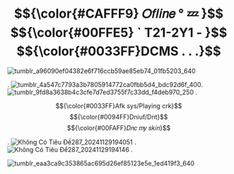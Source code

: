 # $${\color{#CAFFF9} 𝑂𝑓𝑙𝑖𝑛𝑒 ° 💤 }$$ $${\color{#00FFE5} ` T21-2Y1 - }$$ $${\color{#0033FF}DCMS . . .}$$

![tumblr_a96090ef04382e6f716ccb59ae85eb74_01fb5203_640](https://github.com/user-attachments/assets/cdab2a72-c1ec-4b8d-9551-d8df555fc967)

. ![tumblr_4a547c7793a3b7805914772ca0fbb5d4_bdc92d6f_400](https://github.com/user-attachments/assets/8aaba9ad-de9a-448a-a74c-c99d8cb6b678).![tumblr_9fd8a3638b4c3cfe7d7ed3755f7c33dd_f4deb970_250](https://github.com/user-attachments/assets/8c6ca8da-dec8-4180-bcfc-0078058eecf4) . 

$${\color{#0033FF}Afk sys/Playing crk}$$ $${\color{#0094FF}Dniuf/Dnt}$$ $${\color{#00FAFF}𝐷𝑛𝑐 𝑚𝑦 𝑠𝑘𝑖𝑛}$$


. ![Không Có Tiêu Đề287_20241129194051](https://github.com/user-attachments/assets/c3c05a8f-5b4b-4a13-96cf-d51a47234620)            .    ![Không Có Tiêu Đề287_20241129194146](https://github.com/user-attachments/assets/70af4189-4a39-4703-b930-d8956443137e) . 

![tumblr_eaa3ca9c353865ac695d26ef85123e5e_1ed419f3_640](https://github.com/user-attachments/assets/85e56713-678f-4669-9db8-78c67b65d366)


